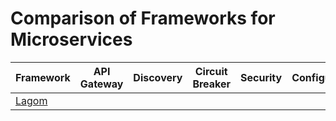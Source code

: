 # Comparison of Frameworks for Microservices

| Framework | API Gateway | Discovery | Circuit Breaker| Security | Configuration | Integration Test | Orchestration | Monitoring |  Opensource |
|-----------|-------------|-----------|----------------|----------|---------------|------------------|---------------|------------|---------|
|[Lagom](https://www.lagomframework.com/)
